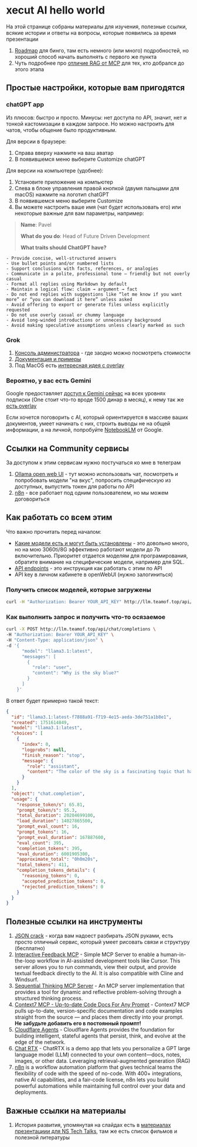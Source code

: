 # xecut AI hello world

На этой странице собраны материалы для изучения, полезные ссылки, всякие истории и ответы на вопросы, которые появились за время презентации

1. [Roadmap](AItechStepsOnTheWay.md) для бинго, там есть немного (или много) подробностей, но хороший способ начать выполнять с первого же пункта
2. Чуть подробнее про [отличие RAG от MCP](AItechVector.md) для тех, кто добрался до этого этапа

## Простые настройки, которые вам пригодятся

### chatGPT app

Из плюсов: быстро и просто. Минусы: нет доступа по API, значит, нет и тонкой кастомизации в каждом запросе. Но можно настроить для чатов, чтобы общение было продуктивным.

Для версии в браузере:
1. Справа вверху нажмите на ваш аватар
2. В появившемся меню выберите Customize chatGPT

Для версии на компьютере (удобнее):
1. Установите приложение на компьютер
2. Слева в блоке управления правой кнопкой (двумя пальцами для macOS) нажмите на логотип chatGPT
3. В появившемся меню выберите Customize
4. Вы можете настроить ваше имя (чат будет использовать его) или некоторые важные для вам параметры, например:

> **Name**: Pavel
>
> **What do you do**: Head of Future Driven Development 
>
> **What traits should ChatGPT have?**
```plain
- Provide concise, well-structured answers  
- Use bullet points and/or numbered lists  
- Support conclusions with facts, references, or analogies  
- Communicate in a polite, professional tone — friendly but not overly casual  
- Format all replies using Markdown by default  
- Maintain a logical flow: claim → argument → fact
- Do not end replies with suggestions like “let me know if you want more” or “you can download it here” unless asked  
- Avoid offering to export or generate files unless explicitly requested  
- Do not use overly casual or chummy language  
- Avoid long-winded introductions or unnecessary background  
- Avoid making speculative assumptions unless clearly marked as such
```

### Grok

1. [Консоль администратора](https://console.x.ai/) - где заодно можно посмотреть стоимости
2. [Документация и примеры](https://docs.x.ai/docs/tutorial)
3. Под MacOS есть [интересная идея с overlay](https://github.com/tchlux/macos-grok-overlay)

### Вероятно, у вас есть Gemini

Google предоставляет [доступ к Gemini сейчас](https://gemini.google.com/app) на всех уровнях подписки (One стоит что-то вроде 1500 динар в месяц), к нему так же [есть overlay](https://github.com/jzelenkov/macos-gemini-overlay?tab=readme-ov-file)

Если хочется поговорить с AI, который ориентируется в массиве ваших документов, умеет начинать с них, строить выводы не на общей информации, а на личной, попробуйте [NotebookLM](https://notebooklm.google.com) от Google.


## Ссылки на Community сервисы

За доступом к этим сервисам нужно постучаться ко мне в телеграм

1. [Ollama open web UI](https://llm.teamof.top/) - тут можно использовать чат, посмотреть и попробовать модели "на вкус", попросить специфическую из доступных, выпустить токен для работы по API
2. [n8n](https://n8n.teamof.top/) - все работает под одним пользователем, но мы можем договориться

## Как работать со всем этим

Что важно прочитать перед началом:
* [Какие модели есть и могут быть установлены](https://ollama.com/library) - это довольно много, но на мою 3060ti/8G эффективно работают модели до 7b включительно. Приоритет отдается моделям для програмирования, обратите внимание на специфические модели, например для SQL.
* [API endpoints](https://docs.openwebui.com/getting-started/api-endpoints) - это инструкция как работать с этим по API
* API key в личном кабинете в openWebUI (нужно залогиниться)

### Получить список моделей, которые загружены

```bash
curl -H "Authorization: Bearer YOUR_API_KEY" http://llm.teamof.top/api/models
```

### Как выполнить запрос и получить что-то осязаемое

```bash
curl -X POST http://llm.teamof.top/api/chat/completions \
-H "Authorization: Bearer YOUR_API_KEY" \
-H "Content-Type: application/json" \
-d '{
      "model": "llama3.1:latest",
      "messages": [
        {
          "role": "user",
          "content": "Why is the sky blue?"
        }
      ]
    }'
```

В ответ будет примерно такой текст:

```JSON
{
  "id": "llama3.1:latest-f7888a91-f719-4e15-aeda-3de751a1b8e1",
  "created": 1751614849,
  "model": "llama3.1:latest",
  "choices": [
    {
      "index": 0,
      "logprobs": null,
      "finish_reason": "stop",
      "message": {
        "role": "assistant",
        "content": "The color of the sky is a fascinating topic that has puzzled humans for centuries. The answer lies in a phenomenon called Rayleigh scattering, named after the British physicist Lord Rayleigh, who first described it in the late 19th century.\n\nHere's what happens:\n\n1. **Sunlight enters Earth's atmosphere**: When sunlight enters our atmosphere, it is composed of all the colors of the visible spectrum (red, orange, yellow, green, blue, indigo, and violet).\n2. **Scattering occurs**: As the light travels through the atmosphere, it encounters tiny molecules of gases such as nitrogen (N2) and oxygen (O2). These molecules are much smaller than the wavelength of light.\n3. **Shorter wavelengths scatter more**: The shorter wavelengths of light, like blue and violet, are scattered in all directions by these gas molecules. This is because they have a higher frequency (or energy) and therefore interact more strongly with the tiny molecules in the atmosphere.\n4. **Blue light dominates**: As a result of this scattering process, the blue light is dispersed throughout the sky, giving it its characteristic color.\n\nIn essence, the shorter wavelengths of light are scattered by the tiny molecules in the atmosphere, making the sky appear blue to our eyes.\n\n**Other factors that influence the color of the sky:**\n\n* **Dust and pollution**: Tiny particles in the air can also scatter light, but they tend to scatter longer wavelengths (like red and orange) more than shorter ones.\n* **Atmospheric conditions**: The amount of scattering that occurs depends on the density of the atmosphere, which varies with altitude, temperature, and humidity.\n* **Time of day and year**: The position of the sun in the sky affects the amount of light scattered by the atmosphere.\n\nIn summary, the blue color of the sky is a direct result of Rayleigh scattering, where shorter wavelengths of light are dispersed throughout the atmosphere due to interactions with tiny gas molecules."
      }
    }
  ],
  "object": "chat.completion",
  "usage": {
    "response_token/s": 65.81,
    "prompt_token/s": 95.3,
    "total_duration": 20204699100,
    "load_duration": 14027865500,
    "prompt_eval_count": 16,
    "prompt_tokens": 16,
    "prompt_eval_duration": 167887600,
    "eval_count": 395,
    "completion_tokens": 395,
    "eval_duration": 6001905300,
    "approximate_total": "0h0m20s",
    "total_tokens": 411,
    "completion_tokens_details": {
      "reasoning_tokens": 0,
      "accepted_prediction_tokens": 0,
      "rejected_prediction_tokens": 0
    }
  }
}
```

## Полезные ссылки на инструменты

1. [JSON crack](https://jsoncrack.com/editor) - когда вам надоест разбирать JSON руками, есть просто отличный сервис, который умеет рисовать связи и структуру (бесплатно)
2. [Interactive Feedback MCP](https://github.com/noopstudios/interactive-feedback-mcp) - Simple MCP Server to enable a human-in-the-loop workflow in AI-assisted development tools like Cursor. This server allows you to run commands, view their output, and provide textual feedback directly to the AI. It is also compatible with Cline and Windsurf.
3. [Sequential Thinking MCP Server](https://github.com/modelcontextprotocol/servers/tree/main/src/sequentialthinking) - An MCP server implementation that provides a tool for dynamic and reflective problem-solving through a structured thinking process.
4. [Context7 MCP - Up-to-date Code Docs For Any Prompt](https://github.com/upstash/context7) - Context7 MCP pulls up-to-date, version-specific documentation and code examples straight from the source — and places them directly into your prompt. **Не забудьте добавить его в постоянный промпт!**
5. [Cloudflare Agents](https://github.com/cloudflare/agents?tab=readme-ov-file) - Cloudflare Agents provides the foundation for building intelligent, stateful agents that persist, think, and evolve at the edge of the network.
6. [Chat RTX](https://www.nvidia.com/en-eu/ai-on-rtx/chatrtx/) - ChatRTX is a demo app that lets you personalize a GPT large language model (LLM) connected to your own content—docs, notes, images, or other data. Leveraging retrieval-augmented generation (RAG)
7. [n8n](https://github.com/n8n-io/n8n) is a workflow automation platform that gives technical teams the flexibility of code with the speed of no-code. With 400+ integrations, native AI capabilities, and a fair-code license, n8n lets you build powerful automations while maintaining full control over your data and deployments.

## Важные ссылки на материалы

1. История развития, упомянутая на слайдах есть в [материалах презентациии для NS Tech Talks](CommunityLLM.md), там же есть список фильмов и полезной литературы
